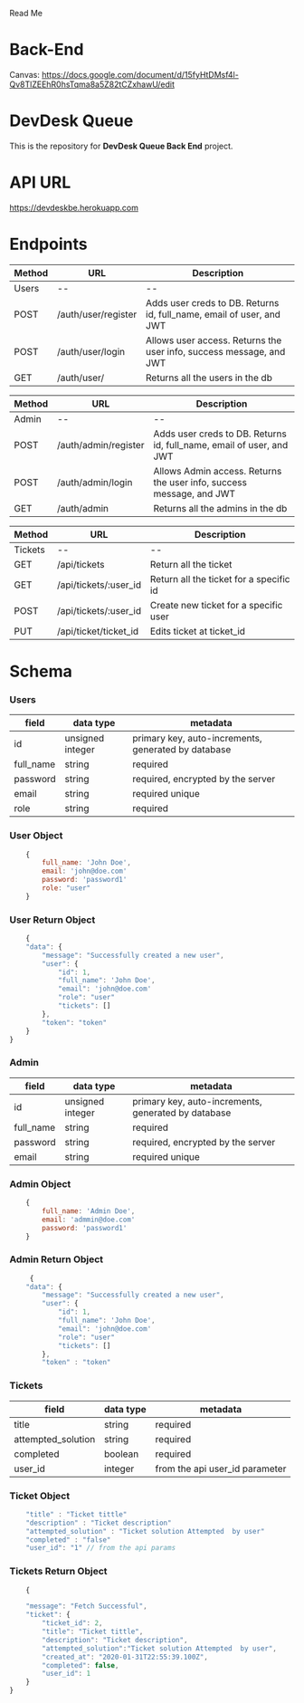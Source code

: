 Read Me
# Back-End

Canvas: https://docs.google.com/document/d/15fyHtDMsf4l-Qv8TlZEEhR0hsTqma8a5Z82tCZxhawU/edit

# DevDesk Queue

This is the repository for **DevDesk Queue Back End** project.

# API URL
https://devdeskbe.herokuapp.com

# Endpoints

| Method | URL | Description |
| -- | -- | -- |
| Users | -- | -- |
| POST | /auth/user/register |Adds user creds to DB. Returns id, full_name, email of user, and JWT |
| POST | /auth/user/login | Allows user access. Returns the user info, success message, and JWT |
| GET | /auth/user/ | Returns all the users in the db|


| Method | URL | Description |
| -- | -- | -- |
| Admin | -- | -- |
| POST | /auth/admin/register |Adds user creds to DB. Returns id, full_name, email of user, and JWT |
| POST | /auth/admin/login | Allows Admin access. Returns the user info, success message, and JWT |
| GET | /auth/admin | Returns all the admins in the db|


| Method | URL | Description |
| -- | -- | -- |
| Tickets | -- | -- |
| GET | /api/tickets |Return all the ticket |
| GET | /api/tickets/:user_id |Return all the ticket for a specific id |
| POST | /api/tickets/:user_id |Create new ticket for a specific user|
| PUT | /api/ticket/ticket_id| Edits ticket at ticket_id |



# Schema

### Users

| field | data type        | metadata |
| ----- | ---------------- | -- |
| id    | unsigned integer | primary key, auto-increments, generated by database |
| full_name | string        | required|
| password | string | required, encrypted by the server |
| email | string | required unique|
| role | string | required |
### User Object
```js
    {
        full_name: 'John Doe',
        email: 'john@doe.com'
        password: 'password1'
        role: "user"
    }
```
### User Return Object
```js
    {
    "data": {
        "message": "Successfully created a new user",
        "user": {
            "id": 1,
            "full_name": 'John Doe',
            "email": 'john@doe.com'
            "role": "user"
            "tickets": []
        },
        "token": "token"
    }
}
```

### Admin

| field | data type        | metadata |
| ----- | ---------------- | -- |
| id    | unsigned integer | primary key, auto-increments, generated by database |
| full_name | string        | required|
| password | string | required, encrypted by the server |
| email | string | required unique|

### Admin Object
```js
    {
        full_name: 'Admin Doe',
        email: 'admmin@doe.com'
        password: 'password1'
    }
```
### Admin Return Object
```js
     {
    "data": {
        "message": "Successfully created a new user",
        "user": {
            "id": 1,
            "full_name": 'John Doe',
            "email": 'john@doe.com'
            "role": "user"
            "tickets": []
        },
        "token" : "token"
```

### Tickets 
| field | data type        | metadata |
| ----- | ---------------- | -- |
| title    | string | required|
| attempted_solution | string | required |
| completed | boolean | required|
| user_id | integer | from the api user_id parameter|


### Ticket Object

```js 
    "title" : "Ticket tittle"
    "description" : "Ticket description"
    "attempted_solution" : "Ticket solution Attempted  by user"
    "completed" : "false"
    "user_id": "1" // from the api params
```

### Tickets Return Object

```js 
    {

    "message": "Fetch Successful",
    "ticket": {
        "ticket_id": 2,
        "title": "Ticket tittle",
        "description": "Ticket description",
        "attempted_solution":"Ticket solution Attempted  by user",
        "created_at": "2020-01-31T22:55:39.100Z",
        "completed": false,
        "user_id": 1
    }
}

```

